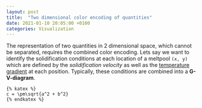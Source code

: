 ```yaml
---
layout: post
title:  "Two dimensional color encoding of quantities"
date: 2021-01-10 20:05:00 +0100
categories: Visualization
---
```


The representation of two quantities in 2 dimensional space, which cannot be separated, requires the combined color encoding. Lets say we want to identify the solidification conditions at each location of a meltpool `(x, y)` which are defined by the *solidification velocity* as well as the [temperature gradient](https://en.wikipedia.org/wiki/Temperature_gradient) at each position. Typically, these conditions are combined into a **G-V-diagram**. 



```
{% katex %}
c = \pm\sqrt{a^2 + b^2}
{% endkatex %}
```






